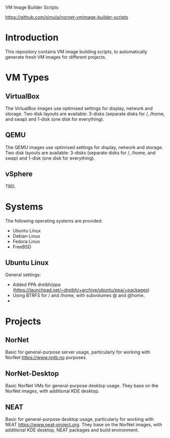 VM Image Builder Scripts

<https://github.com/simula/nornet-vmimage-builder-scripts>


# Introduction

This repository contains VM image building scripts, to automatically generate fresh VM images for different projects.


# VM Types

## VirtualBox

The VirtualBox images use optimised settings for display, network and storage. Two disk layouts are available: 3-disks (separate disks for /, /home, and swap) and 1-disk (one disk for everything).

## QEMU

The QEMU images use optimised settings for display, network and storage. Two disk layouts are available: 3-disks (separate disks for /, /home, and swap) and 1-disk (one disk for everything).

## vSphere

TBD.


# Systems

The following operating systems are provided:
* Ubuntu Linux
* Debian Linux
* Fedora Linux
* FreeBSD

## Ubuntu Linux

General settings:
* Added PPA dreibh/ppa (<https://launchpad.net/~dreibh/+archive/ubuntu/ppa/+packages>)
* Using BTRFS for / and /home, with subvolumes @ and @home.
*


# Projects

## NorNet

Basic for general-purpose server usage, particularly for working with NorNet <https://www.nntb.no> purposes.


## NorNet-Desktop

Basic NorNet VMs for general-purpose desktop usage. They base on the NorNet images, with additional KDE desktop.

## NEAT

Basic for general-purpose desktop usage, particularly for working with NEAT <https://www.neat-project.org>. They base on the NorNet images, with additional KDE desktop, NEAT packages and build environment.
